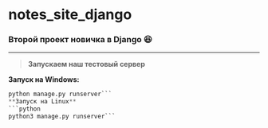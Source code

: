 # notes_site_django
### Второй проект новичка в Django :laughing:
___
> **Запускаем наш тестовый сервер**

**Запуск на Windows:**
```python
python manage.py runserver```
**Запуск на Linux**
```python
python3 manage.py runserver```
